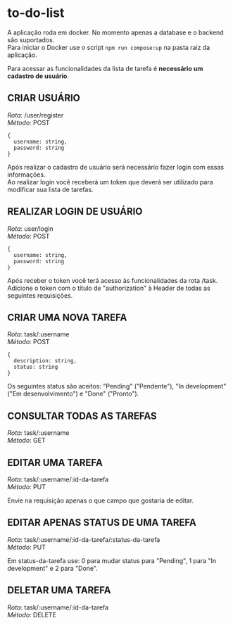 # to-do-list

A aplicação roda em docker. No momento apenas a database e o backend são suportados.  
Para iniciar o Docker use o script ```npm run compose:up``` na pasta raiz da aplicação.  
  
Para acessar as funcionalidades da lista de tarefa é **necessário um cadastro de usuário**.  
  
## CRIAR USUÁRIO  
  
*Rota*: /user/register  
*Método*: POST  
  
```
{
  username: string,
  password: string
}
```
  
Após realizar o cadastro de usuário será necessário fazer login com essas informações.  
Ao realizar login você receberá um token que deverá ser utilizado para modificar sua lista de tarefas.  
  
## REALIZAR LOGIN DE USUÁRIO  
  
*Rota*: user/login  
*Método*: POST  
  
```
{
  username: string,
  password: string
}
```
  
Após receber o token você terá acesso às funcionalidades da rota /task.  
Adicione o token com o título de "authorization" à Header de todas as seguintes requisições.  
  
## CRIAR UMA NOVA TAREFA  
  
*Rota*: task/:username  
*Método*: POST  
  
```
{
  description: string,
  status: string
}
```
  
Os seguintes status são aceitos: "Pending" ("Pendente"), "In development" ("Em desenvolvimento") e "Done" ("Pronto").  
  
## CONSULTAR TODAS AS TAREFAS  
  
*Rota*: task/:username  
*Método*: GET  
  
## EDITAR UMA TAREFA  
  
*Rota*: task/:username/:id-da-tarefa  
*Método*: PUT  
  
Envie na requisição apenas o que campo que gostaria de editar.  
  
## EDITAR APENAS STATUS DE UMA TAREFA  
  
*Rota*: task/:username/:id-da-tarefa/:status-da-tarefa  
*Método*: PUT  
  
Em status-da-tarefa use: 0 para mudar status para "Pending", 1 para "In development" e 2 para "Done".  
  
## DELETAR UMA TAREFA  
  
*Rota*: task/:username/:id-da-tarefa  
*Método*: DELETE  
  
